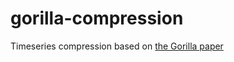 # gorilla-compression
Timeseries compression based on [the Gorilla paper](https://www.vldb.org/pvldb/vol8/p1816-teller.pdf)
